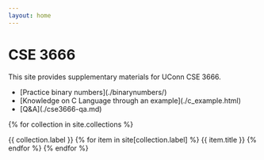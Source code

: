 ```yaml
---
layout: home
---
```


# CSE 3666

This site provides supplementary materials for UConn CSE 3666.

<ul>
<li> [Practice binary numbers](./binarynumbers/) </li>
<li> [Knowledge on C Language through an example](./c_example.html) </li>
<li> [Q&A](./cse3666-qa.md)</li>
</ul>

{% for collection in site.collections %}

{{ collection.label }}
{% for item in site[collection.label] %}
{{ item.title }}
{% endfor %}
{% endfor %}
